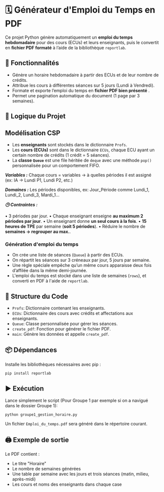 # 🗓️ Générateur d'Emploi du Temps en PDF

Ce projet Python génère automatiquement un **emploi du temps hebdomadaire** pour des cours (ECUs) et leurs enseignants, puis le convertit en **fichier PDF formaté** à l’aide de la bibliothèque `reportlab`.

## 📌 Fonctionnalités

- Génère un horaire hebdomadaire à partir des ECUs et de leur nombre de crédits.
- Attribue les cours à différentes séances sur 5 jours (Lundi à Vendredi).
- Formate et exporte l’emploi du temps en **fichier PDF bien présenté** .
- Permet une pagination automatique du document (1 page par 3 semaines).

## 🧠 Logique du Projet

## Modélisation CSP

- Les **enseignants** sont stockés dans le dictionnaire `Profs`.
- Les **cours (ECUs)** sont dans le dictionnaire `ECUs`, chaque ECU ayant un certain nombre de crédits (1 crédit = 5 séances).
- La **classe `Queue`** est une file héritée de `deque` avec une méthode `pop()` personnalisée pour un comportement FIFO.

***Variables :***
Chaque cours = variables → à quelles périodes il est assigné (ex: IA → Lundi P1, Lundi P2, etc.)

***Domaines :***
Les périodes disponibles, ex: Jour_Période comme Lundi_1, Lundi_2, Lundi_3, Mardi_1...

***🕒 Contraintes :***

•	3 périodes par jour.
•	Chaque enseignant enseigne **au maximum 2 périodes par jour**.
•	Un enseignant donne **un seul cours à la fois**.
•	**15 heures de TPE** par semaine (**soit 5 périodes**).
•	Réduire le nombre de **semaines → regrouper au max.**.

### Génération d'emploi du temps

- On crée une liste de séances (`Queue`) à partir des ECUs.
- On répartit les séances sur 3 créneaux par jour, 5 jours par semaine.
- Une règle spéciale empêche qu’un même cours apparaisse deux fois d’affilée dans la même demi-journée.
- L'emploi du temps est stocké dans une liste de semaines (`rows`), et converti en PDF à l'aide de `reportlab`.

## 📂 Structure du Code

- `Profs`: Dictionnaire contenant les enseignants.
- `ECUs`: Dictionnaire des cours avec crédits et affectations aux enseignants.
- `Queue`: Classe personnalisée pour gérer les séances.
- `create_pdf`: Fonction pour générer le fichier PDF.
- `main`: Génère les données et appelle `create_pdf`.

## 📦 Dépendances

Installe les bibliothèques nécessaires avec pip :

```bash
pip install reportlab
```

## ▶️ Exécution

Lance simplement le script (Pour Groupe 1 par exemple si on a navigué dans le dossier Groupe 1):

```bash
python groupe1_gestion_horaire.py
```

Un fichier `Emploi_du_temps.pdf` sera généré dans le répertoire courant.

## 🖨️ Exemple de sortie

Le PDF contient :

- Le titre "Horaire"
- Le nombre de semaines générées
- Une table par semaine avec les jours et trois séances (matin, milieu, après-midi)
- Les cours et noms des enseignants dans chaque case

